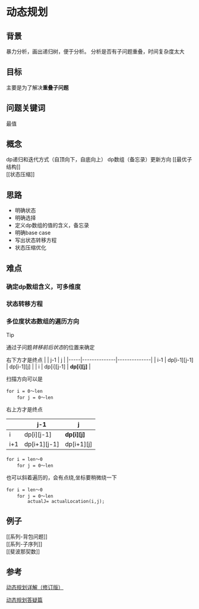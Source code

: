 
# 动态规划

## 背景
暴力分析，画出递归树，便于分析。
分析是否有子问题重叠，时间复杂度太大

## 目标
主要是为了解决**重叠子问题**

## 问题关键词
最值

## 概念
dp递归和迭代方式（自顶向下，自底向上）
dp数组（备忘录）更新方向
[[最优子结构]]  
[[状态压缩]]  

## 思路
 - 明确状态
 - 明确选择
 - 定义dp数组的值的含义，备忘录
 - 明确base case 
 - 写出状态转移方程
 - 状态压缩优化

## 难点
### 确定dp数组含义，可多维度
### 状态转移方程
### 多位度状态数组的遍历方向
> [!TIP]
> 通过子问题*转移前后状态*的位置来确定

右下方才是终点 
|     | j-1          | j            |
|-----|--------------|--------------|
| i-1 | dp[i-1][j-1] | dp[i-1][j]   |
| i   | dp[i][j-1]   | **dp[i][j]** |

扫描方向可以是
```
for i = 0～len
    for j = 0～len
```

右上方才是终点

|     | j-1          | j            |
|-----|--------------|--------------|
| i   | dp[i][j-1]   | **dp[i][j]** |
| i+1 | dp[i+1][j-1] | dp[i+1][j]   |

```
for i = len～0
    for j = 0～len
```

也可以斜着遍历的，会有点绕,坐标要稍微绕一下
```
for i = len～0
    for j = 0～len
        actualJ= actualLocation(i,j);
```

## 例子
[[系列-背包问题]]  
[[系列-子序列]]  
[[斐波那契数]]  

## 参考
[动态规划详解（修订版）](https://labuladong.gitbook.io/algo/dong-tai-gui-hua-xi-lie/1.1-dong-tai-gui-hua-ji-ben-ji-qiao/dong-tai-gui-hua-xiang-jie-jin-jie)

[动态规划答疑篇](https://mp.weixin.qq.com/s?__biz=MzAxODQxMDM0Mw==&mid=2247484832&idx=1&sn=44ad2505ac5c276bf36eea1c503b78c3&chksm=9bd7fba8aca072be32f66e6c39d76ef4e91bdbf4ef993014d4fee82896687ad61da4f4fc4eda&scene=21#wechat_redirect)